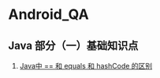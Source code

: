 # Android_QA

## Java 部分（一）基础知识点

1. [Java中 == 和 equals 和 hashCode 的区别](https://github.com/Omooo/Android_QA/blob/master/Answer.md#java_base_1)
